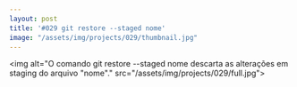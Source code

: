 ```yaml
---
layout: post
title: '#029 git restore --staged nome'
image: "/assets/img/projects/029/thumbnail.jpg"
---
```


<img  alt="O comando git restore --staged nome descarta as alterações em staging do arquivo "nome"." src="/assets/img/projects/029/full.jpg">